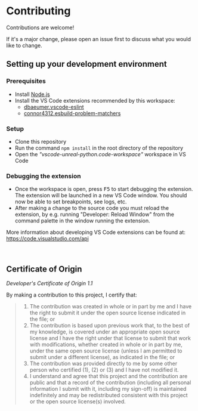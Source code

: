 # Contributing

Contributions are welcome! 

If it's a major change, please open an issue first to discuss what you would like to change.


## Setting up your development environment

### Prerequisites
- Install [Node.js](https://nodejs.org/en/download/)
- Install the VS Code extensions recommended by this workspace:
    - [dbaeumer.vscode-eslint](https://marketplace.visualstudio.com/items?itemName=dbaeumer.vscode-eslint)
    - [connor4312.esbuild-problem-matchers](https://marketplace.visualstudio.com/items?itemName=connor4312.esbuild-problem-matchers)

### Setup
- Clone this repository
- Run the command `npm install` in the root directory of the repository
- Open the _"vscode-unreal-python.code-workspace"_ workspace in VS Code

### Debugging the extension
- Once the workspace is open, press <kbd>F5</kbd> to start debugging the extension.
    The extension will be launched in a new VS Code window. You should now be able to set breakpoints, see logs, etc.
- After making a change to the source code you must reload the extension, by e.g. running "Developer: Reload Window" from the command palette in the window running the extension.


More information about developing VS Code extensions can be found at: https://code.visualstudio.com/api

<br>


## Certificate of Origin

*Developer's Certificate of Origin 1.1*

By making a contribution to this project, I certify that:

> 1. The contribution was created in whole or in part by me and I have the right to submit it under the open source license indicated in the file; or
> 1. The contribution is based upon previous work that, to the best of my knowledge, is covered under an appropriate open source license and I have the right under that license to submit that work with modifications, whether created in whole or in part by me, under the same open source license (unless I am permitted to submit under a different license), as indicated in the file; or
> 1. The contribution was provided directly to me by some other person who certified (1), (2) or (3) and I have not modified it.
> 1. I understand and agree that this project and the contribution are public and that a record of the contribution (including all personal information I submit with it, including my sign-off) is maintained indefinitely and may be redistributed consistent with this project or the open source license(s) involved.
